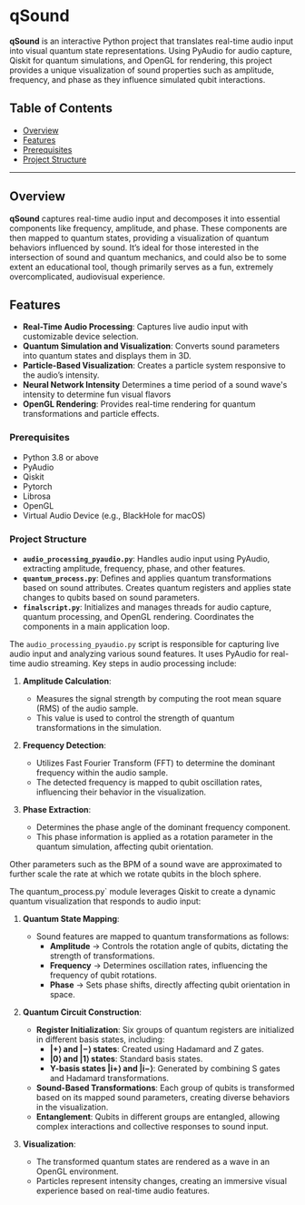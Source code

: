 # qSound

**qSound** is an interactive Python project that translates real-time audio input into visual quantum state representations. Using PyAudio for audio capture, Qiskit for quantum simulations, and OpenGL for rendering, this project provides a unique visualization of sound properties such as amplitude, frequency, and phase as they influence simulated qubit interactions.

## Table of Contents

- [Overview](#overview)
- [Features](#features)
- [Prerequisites](#prerequisites)
- [Project Structure](#project-structure)

---

## Overview

**qSound** captures real-time audio input and decomposes it into essential components like frequency, amplitude, and phase. These components are then mapped to quantum states, providing a visualization of quantum behaviors influenced by sound. It’s ideal for those interested in the intersection of sound and quantum mechanics, and could also be to some extent an educational tool, though primarily serves as a fun, extremely overcomplicated, audiovisual experience.

## Features

- **Real-Time Audio Processing**: Captures live audio input with customizable device selection.
- **Quantum Simulation and Visualization**: Converts sound parameters into quantum states and displays them in 3D.
- **Particle-Based Visualization**: Creates a particle system responsive to the audio’s intensity.
- **Neural Network Intensity** Determines a time period of a sound wave's intensity to determine fun visual flavors
- **OpenGL Rendering**: Provides real-time rendering for quantum transformations and particle effects.


### Prerequisites

- Python 3.8 or above
- PyAudio
- Qiskit
- Pytorch
- Librosa
- OpenGL
- Virtual Audio Device (e.g., BlackHole for macOS)




### Project Structure


- **`audio_processing_pyaudio.py`**: Handles audio input using PyAudio, extracting amplitude, frequency, phase, and other features.
- **`quantum_process.py`**: Defines and applies quantum transformations based on sound attributes. Creates quantum registers and applies state changes to qubits based on sound parameters.
- **`finalscript.py`**: Initializes and manages threads for audio capture, quantum processing, and OpenGL rendering. Coordinates the components in a main application loop.



The `audio_processing_pyaudio.py` script is responsible for capturing live audio input and analyzing various sound features. It uses PyAudio for real-time audio streaming. Key steps in audio processing include:

1. **Amplitude Calculation**:
   - Measures the signal strength by computing the root mean square (RMS) of the audio sample.
   - This value is used to control the strength of quantum transformations in the simulation.

2. **Frequency Detection**:
   - Utilizes Fast Fourier Transform (FFT) to determine the dominant frequency within the audio sample.
   - The detected frequency is mapped to qubit oscillation rates, influencing their behavior in the visualization.

3. **Phase Extraction**:
   - Determines the phase angle of the dominant frequency component.
   - This phase information is applied as a rotation parameter in the quantum simulation, affecting qubit orientation.

Other parameters such as the BPM of a sound wave are approximated to further scale the rate at which we rotate qubits in the bloch sphere.


The quantum_process.py` module leverages Qiskit to create a dynamic quantum visualization that responds to audio input:

1. **Quantum State Mapping**:
   - Sound features are mapped to quantum transformations as follows:
     - **Amplitude** -> Controls the rotation angle of qubits, dictating the strength of transformations.
     - **Frequency** -> Determines oscillation rates, influencing the frequency of qubit rotations.
     - **Phase** -> Sets phase shifts, directly affecting qubit orientation in space.

2. **Quantum Circuit Construction**:
   - **Register Initialization**: Six groups of quantum registers are initialized in different basis states, including:
     - **|+⟩ and |−⟩ states**: Created using Hadamard and Z gates.
     - **|0⟩ and |1⟩ states**: Standard basis states.
     - **Y-basis states |i+⟩ and |i−⟩**: Generated by combining S gates and Hadamard transformations.
   - **Sound-Based Transformations**: Each group of qubits is transformed based on its mapped sound parameters, creating diverse behaviors in the visualization.
   - **Entanglement**: Qubits in different groups are entangled, allowing complex interactions and collective responses to sound input.

3. **Visualization**:
   - The transformed quantum states are rendered as a wave in an OpenGL environment.
   - Particles represent intensity changes, creating an immersive visual experience based on real-time audio features.
    




